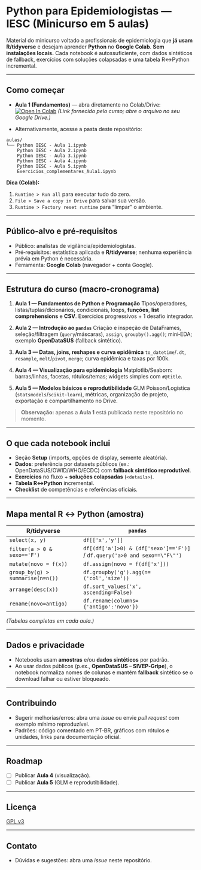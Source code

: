 # Python para Epidemiologistas — IESC (Minicurso em 5 aulas)

Material do minicurso voltado a profissionais de epidemiologia que **já usam R/tidyverse** e desejam aprender **Python** no **Google Colab**.
**Sem instalações locais.** Cada notebook é autossuficiente, com dados sintéticos de fallback, exercícios com soluções colapsadas e uma tabela R↔Python incremental.

---

## Como começar

* **Aula 1 (Fundamentos)** — abra diretamente no Colab/Drive:
  [![Open In Colab](https://colab.research.google.com/assets/colab-badge.svg)](https://tinyurl.com/python-iesc)
  *(Link fornecido pelo curso; abre o arquivo no seu Google Drive.)*

* Alternativamente, acesse a pasta deste repositório:

```
aulas/
└── Python IESC - Aula 1.ipynb
    Python IESC - Aula 2.ipynb
    Python IESC - Aula 3.ipynb
    Python IESC - Aula 4.ipynb
    Python IESC - Aula 5.ipynb
    Exercicios_complementares_Aula1.ipynb
```

**Dica (Colab):**

1. `Runtime > Run all` para executar tudo do zero.
2. `File > Save a copy in Drive` para salvar sua versão.
3. `Runtime > Factory reset runtime` para “limpar” o ambiente.

---

## Público‑alvo e pré‑requisitos

* Público: analistas de vigilância/epidemiologistas.
* Pré‑requisitos: estatística aplicada e **R/tidyverse**; nenhuma experiência prévia em Python é necessária.
* Ferramenta: **Google Colab** (navegador + conta Google).

---

## Estrutura do curso (macro‑cronograma)

1. **Aula 1 — Fundamentos de Python e Programação**
   Tipos/operadores, listas/tuplas/dicionários, condicionais, loops, **funções**, **list comprehensions** e **CSV**.
   Exercícios progressivos + 1 desafio integrador.

2. **Aula 2 — Introdução ao `pandas`**
   Criação e inspeção de DataFrames, seleção/filtragem (`query`/máscaras), `assign`, `groupby().agg()`; mini‑EDA; exemplo **OpenDataSUS** (fallback sintético).

3. **Aula 3 — Datas, joins, reshapes e curva epidêmica**
   `to_datetime`/`.dt`, `resample`, `melt`/`pivot`, `merge`; curva epidêmica e taxas por 100k.

4. **Aula 4 — Visualização para epidemiologia**
   Matplotlib/Seaborn: barras/linhas, facetas, rótulos/temas; widgets simples com `#@title`.

5. **Aula 5 — Modelos básicos e reprodutibilidade**
   GLM Poisson/Logística (`statsmodels`/`scikit-learn`), métricas, organização de projeto, exportação e compartilhamento no Drive.

> **Observação:** apenas a **Aula 1** está publicada neste repositório no momento.

---

## O que cada notebook inclui

* Seção **Setup** (imports, opções de display, semente aleatória).
* **Dados**: preferência por datasets públicos (ex.: OpenDataSUS/OWID/WHO/ECDC) com **fallback sintético reprodutível**.
* **Exercícios** no fluxo + **soluções colapsadas** (`<details>`).
* **Tabela R↔Python** incremental.
* **Checklist** de competências e referências oficiais.

---

## Mapa mental R ↔ Python (amostra)

| R/tidyverse                 | `pandas`                                                                  |                                         
| --------------------------- | ------------------------------------------------------------------------- | 
| `select(x, y)`              | `df[['x','y']]`                                                           |                                         
| `filter(a > 0 & sexo=='F')` | `df[(df['a']>0) & (df['sexo']=='F')]` / `df.query('a>0 and sexo==\"F\"')` |                                         
| `mutate(novo = f(x))`       | `df.assign(novo = f(df['x']))`                                            |                                         
| `group_by(g) > summarise(n=n())` | `df.groupby('g').agg(n=('col','size'))` |                                         
| `arrange(desc(x))`          | `df.sort_values('x', ascending=False)`                                    |                                         
| `rename(novo=antigo)`       | `df.rename(columns={'antigo':'novo'})`                                    |                                         

*(Tabelas completas em cada aula.)*

---

## Dados e privacidade

* Notebooks usam **amostras** e/ou **dados sintéticos** por padrão.
* Ao usar dados públicos (p.ex., **OpenDataSUS – SIVEP‑Gripe**), o notebook normaliza nomes de colunas e mantém **fallback** sintético se o download falhar ou estiver bloqueado.

---

## Contribuindo

* Sugerir melhorias/erros: abra uma *issue* ou envie *pull request* com exemplo mínimo reproduzível.
* Padrões: código comentado em PT‑BR, gráficos com rótulos e unidades, links para documentação oficial.

---

## Roadmap

* [ ] Publicar **Aula 4** (visualização).
* [ ] Publicar **Aula 5** (GLM e reprodutibilidade).

---

## Licença

[GPL v3](https://www.gnu.org/licenses/gpl-3.0)

---

## Contato

* Dúvidas e sugestões: abra uma *issue* neste repositório.


